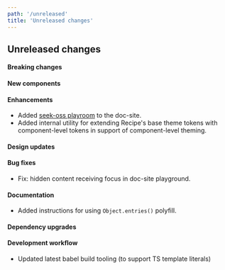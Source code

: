 ```yaml
---
path: '/unreleased'
title: 'Unreleased changes'
---
```


## Unreleased changes

#### Breaking changes

#### New components

#### Enhancements

- Added [seek-oss playroom](https://github.com/seek-oss/playroom) to the doc-site.
- Added internal utility for extending Recipe's base theme tokens with component-level tokens in support of component-level theming.

#### Design updates

#### Bug fixes

- Fix: hidden content receiving focus in doc-site playground.

#### Documentation

- Added instructions for using `Object.entries()` polyfill.

#### Dependency upgrades

#### Development workflow

- Updated latest babel build tooling (to support TS template literals)
